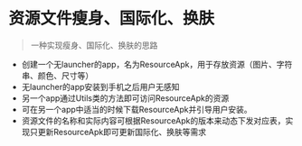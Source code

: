 # 资源文件瘦身、国际化、换肤

> 一种实现瘦身、国际化、换肤的思路

- 创建一个无launcher的app，名为ResourceApk，用于存放资源（图片、字符串、颜色、尺寸等）
- 无launcher的app安装到手机之后用户无感知
- 另一个app通过Utils类的方法即可访问ResourceApk的资源
- 可在另一个app中适当的时候下载ResourceApk并引导用户安装。
- 资源文件的名称和实际内容可根据ResourceApk的版本来动态下发对应表，实现只更新ResourceApk即可更新国际化、换肤等需求